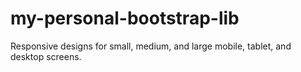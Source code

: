 # my-personal-bootstrap-lib


Responsive designs for small, medium, and large mobile, tablet, and desktop screens.
